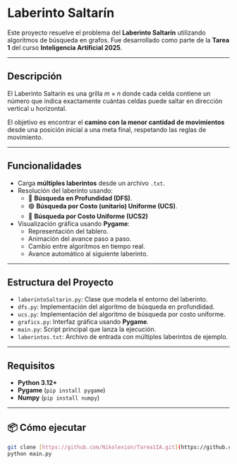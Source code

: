 # Laberinto Saltarín

Este proyecto resuelve el problema del **Laberinto Saltarín** utilizando algoritmos de búsqueda en grafos. Fue desarrollado como parte de la **Tarea 1** del curso **Inteligencia Artificial 2025**.

---

## Descripción

El Laberinto Saltarín es una grilla $m \times n$ donde cada celda contiene un número que indica exactamente cuántas celdas puede saltar en dirección vertical u horizontal.

El objetivo es encontrar el **camino con la menor cantidad de movimientos** desde una posición inicial a una meta final, respetando las reglas de movimiento.

---

## Funcionalidades

- Carga **múltiples laberintos** desde un archivo `.txt`.
- Resolución del laberinto usando:
  - 🔵 **Búsqueda en Profundidad (DFS)**.
  - 🟢 **Búsqueda por Costo (unitario) Uniforme (UCS)**.
  - 🔴 **Búsqueda por Costo Uniforme (UCS2)**
- Visualización gráfica usando **Pygame**:
  - Representación del tablero.
  - Animación del avance paso a paso.
  - Cambio entre algoritmos en tiempo real.
  - Avance automático al siguiente laberinto.

---

## Estructura del Proyecto

- `laberintoSaltarin.py`: Clase que modela el entorno del laberinto.
- `dfs.py`: Implementación del algoritmo de búsqueda en profundidad.
- `ucs.py`: Implementación del algoritmo de búsqueda por costo uniforme.
- `grafics.py`: Interfaz gráfica usando **Pygame**.
- `main.py`: Script principal que lanza la ejecución.
- `laberintos.txt`: Archivo de entrada con múltiples laberintos de ejemplo.

---

## Requisitos

- **Python 3.12+**
- **Pygame** (`pip install pygame`)
- **Numpy** (`pip install numpy`)

---

## 📦 Cómo ejecutar

```bash
git clone [https://github.com/Nikolexion/Tarea1IA.git](https://github.com/Nikolexion/Tarea1IA.git)
python main.py
